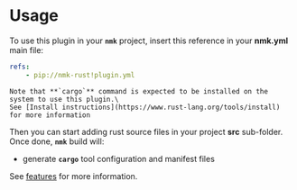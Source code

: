 # Usage

To use this plugin in your **`nmk`** project, insert this reference in your **nmk.yml** main file:
```yaml
refs:
    - pip://nmk-rust!plugin.yml
```

```{note}
Note that **`cargo`** command is expected to be installed on the system to use this plugin.\
See [Install instructions](https://www.rust-lang.org/tools/install) for more information
```

Then you can start adding rust source files in your project **src** sub-folder.\
Once done, **`nmk`** build will:
* generate **`cargo`** tool configuration and manifest files

See [features](features.md) for more information.
